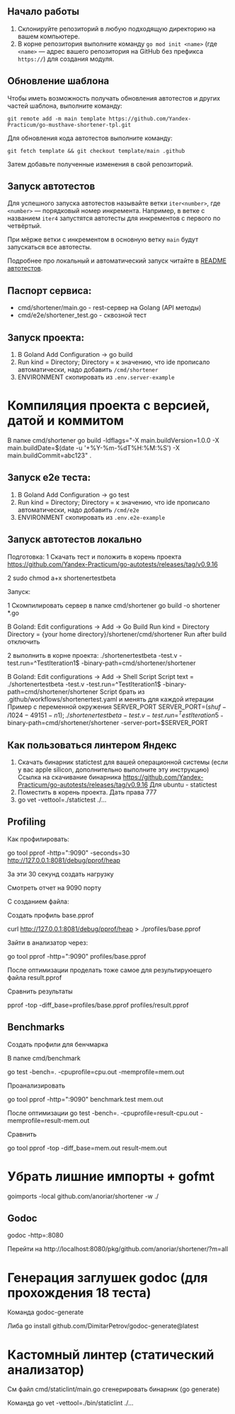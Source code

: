 ## Начало работы

1. Склонируйте репозиторий в любую подходящую директорию на вашем компьютере.
2. В корне репозитория выполните команду `go mod init <name>` (где `<name>` — адрес вашего репозитория на GitHub без префикса `https://`) для создания модуля.

## Обновление шаблона

Чтобы иметь возможность получать обновления автотестов и других частей шаблона, выполните команду:

```
git remote add -m main template https://github.com/Yandex-Practicum/go-musthave-shortener-tpl.git
```

Для обновления кода автотестов выполните команду:

```
git fetch template && git checkout template/main .github
```

Затем добавьте полученные изменения в свой репозиторий.

## Запуск автотестов

Для успешного запуска автотестов называйте ветки `iter<number>`, где `<number>` — порядковый номер инкремента. Например, в ветке с названием `iter4` запустятся автотесты для инкрементов с первого по четвёртый.

При мёрже ветки с инкрементом в основную ветку `main` будут запускаться все автотесты.

Подробнее про локальный и автоматический запуск читайте в [README автотестов](https://github.com/Yandex-Practicum/go-autotests).


## Паспорт сервиса:

* cmd/shortener/main.go - rest-сервер на Golang (API методы)
* cmd/e2e/shortener_test.go - сквозной тест

## Запуск проекта:

1. В Goland Add Configuration -> go build
2. Run kind = Directory; Directory = к значению, что ide прописало автоматически, надо добавить ```/cmd/shortener```
3. ENVIRONMENT скопировать из ```.env.server-example```

# Компиляция проекта с версией, датой и коммитом
В папке cmd/shortener
go build -ldflags="-X main.buildVersion=1.0.0 -X main.buildDate=$(date -u '+%Y-%m-%dT%H:%M:%S') -X main.buildCommit=abc123" .

## Запуск e2e теста:

1. В Goland Add Configuration -> go test
2. Run kind = Directory; Directory = к значению, что ide прописало автоматически, надо добавить ```/cmd/e2e```
3. ENVIRONMENT скопировать из ```.env.e2e-example```



## Запуск автотестов локально
Подготовка:
1 Скачать тест и положить в корень проекта
https://github.com/Yandex-Practicum/go-autotests/releases/tag/v0.9.16

2 sudo chmod a+x shortenertestbeta

Запуск:

1 Скомпилировать сервер в папке cmd/shortener
go build -o shortener *.go

В Goland: Edit configurations -> Add -> Go Build
Run kind = Directory
Directory = {your home directory}/shortener/cmd/shortener
Run after build отключить

2 выполнить в корне проекта:
./shortenertestbeta -test.v -test.run=^TestIteration1$ -binary-path=cmd/shortener/shortener

В Goland:
Edit configurations -> Add -> Shell Script
Script text = ./shortenertestbeta -test.v -test.run=^TestIteration1$ -binary-path=cmd/shortener/shortener
Script брать из .github/workflows/shortenertest.yaml и менять для каждой итерации
Пример с переменной окружения SERVER_PORT
SERVER_PORT=$(shuf -i 1024-49151 -n 1); ./shortenertestbeta -test.v -test.run=^TestIteration5$ -binary-path=cmd/shortener/shortener -server-port=$SERVER_PORT

## Как пользоваться линтером Яндекс
1. Скачать бинарник statictest для вашей операционной системы (если у вас apple silicon, дополнительно выполните эту инструкцию)
Ссылка  на скачивание бинарника https://github.com/Yandex-Practicum/go-autotests/releases/tag/v0.9.16
Для ubuntu - statictest
2. Поместить в корень проекта. Дать права 777
3. go vet -vettool=./statictest ./...

## Profiling

Как профилировать:

go tool pprof -http=":9090" -seconds=30 http://127.0.0.1:8081/debug/pprof/heap

За эти 30 секунд создать нагрузку

Смотреть отчет на 9090 порту

С созданием файла:

Создать профиль base.pprof

curl http://127.0.0.1:8081/debug/pprof/heap > ./profiles/base.pprof

Зайти в анализатор через:

go tool pprof -http=":9090" profiles/base.pprof

После оптимизации проделать тоже самое для результируюещего файла result.pprof

Сравнить результаты

pprof -top -diff_base=profiles/base.pprof profiles/result.pprof

## Benchmarks
Создать профили для бенчмарка

В папке cmd/benchmark

go test -bench=. -cpuprofile=cpu.out -memprofile=mem.out

Проанализировать

go tool pprof -http=":9090" benchmark.test mem.out

После оптимизации go test -bench=. -cpuprofile=result-cpu.out -memprofile=result-mem.out

Сравнить 

go tool pprof -top -diff_base=mem.out result-mem.out


# Убрать лишние импорты + gofmt
goimports -local github.com/anoriar/shortener -w ./

## Godoc

godoc -http=:8080

Перейти на 
http://localhost:8080/pkg/github.com/anoriar/shortener/?m=all

# Генерация заглушек godoc (для прохождения 18 теста)

Команда godoc-generate

Либа go install github.com/DimitarPetrov/godoc-generate@latest

# Кастомный линтер (статический анализатор)
См файл cmd/staticlint/main.go
сгенерировать бинарник (go generate)

Команда go vet -vettool=./bin/staticlint ./...